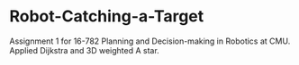 # Robot-Catching-a-Target
Assignment 1 for 16-782 Planning and Decision-making in Robotics at CMU.  Applied Dijkstra and 3D weighted A star.
